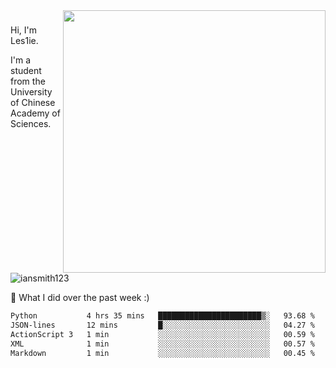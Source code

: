 <img align="right" src="https://github-readme-stats.vercel.app/api?username=iansmith123&show_icons=true&hide_border=true" width="420">

### 
Hi, I'm Les1ie. 

I'm a student from the University of Chinese Academy of Sciences.

<img src="https://komarev.com/ghpvc/?username=iansmith123" alt="iansmith123" />




🔭 What I did over the past week :)
<!--START_SECTION:waka-->

```txt
Python           4 hrs 35 mins   ███████████████████████▒░   93.68 %
JSON-lines       12 mins         █░░░░░░░░░░░░░░░░░░░░░░░░   04.27 %
ActionScript 3   1 min           ░░░░░░░░░░░░░░░░░░░░░░░░░   00.59 %
XML              1 min           ░░░░░░░░░░░░░░░░░░░░░░░░░   00.57 %
Markdown         1 min           ░░░░░░░░░░░░░░░░░░░░░░░░░   00.45 %
```

<!--END_SECTION:waka-->


<!--
**IanSmith123/IanSmith123** is a ✨ _special_ ✨ repository because its `README.md` (this file) appears on your GitHub profile.
<img src="https://github.githubassets.com/images/spinners/octocat-spinner-64.gif">

Here are some ideas to get you started:

- 🔭 I’m currently working on ...
- 🌱 I’m currently learning ...
- 👯 I’m looking to collaborate on ...
- 🤔 I’m looking for help with ...
- 💬 Ask me about ...
- 📫 How to reach me: ...
- 😄 Pronouns: ...
- ⚡ Fun fact: ...
-->
